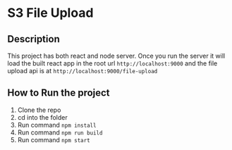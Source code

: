 # S3 File Upload

## Description
This project has both react and node server. Once you run the server it will load the built react app in the root url `http://localhost:9000` and the file upload api is at `http://localhost:9000/file-upload`

## How to Run the project
1. Clone the repo
2. cd into the folder
3. Run command `npm install`
4. Run command `npm run build`
5. Run command `npm start`


